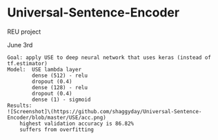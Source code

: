 # Universal-Sentence-Encoder
REU project

June 3rd

    Goal: apply USE to deep neural network that uses keras (instead of tf.estimator)
    Model:  USE lambda layer
            dense (512) - relu
            dropout (0.4)
            dense (128) - relu
            dropout (0.4)
            dense (1) - sigmoid
    Results:
    ![Screenshot]\(https://github.com/shaggyday/Universal-Sentence-Encoder/blob/master/USE/acc.png)
        highest validation accuracy is 86.82%
        suffers from overfitting
